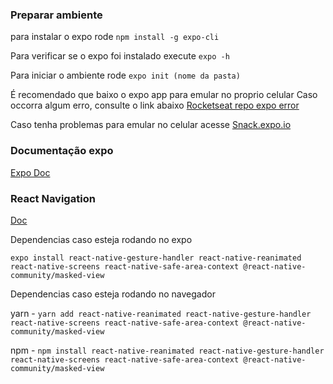 ### Preparar ambiente

para instalar o expo rode `npm install -g expo-cli`

Para verificar se o expo foi instalado execute `expo -h`

Para iniciar o ambiente rode `expo init (nome da pasta)`

É recomendado que baixo o expo app para emular no proprio celular
Caso occorra algum erro, consulte o link abaixo
[Rocketseat repo expo error](https://github.com/rocketseat/expo-common-issues)

Caso tenha problemas para emular no celular acesse
[Snack.expo.io](snack.expo.io)

### Documentação expo

[Expo Doc](doc.expo.io)


### React Navigation

[Doc](https://reactnavigation.org/docs/getting-started/)

Dependencias caso esteja rodando no expo

`expo install react-native-gesture-handler react-native-reanimated react-native-screens react-native-safe-area-context @react-native-community/masked-view`

Dependencias caso esteja rodando no navegador

yarn - `yarn add react-native-reanimated react-native-gesture-handler react-native-screens react-native-safe-area-context @react-native-community/masked-view`

npm - `npm install react-native-reanimated react-native-gesture-handler react-native-screens react-native-safe-area-context @react-native-community/masked-view`